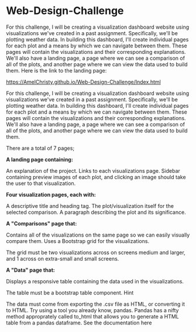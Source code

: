 # Web-Design-Challenge
For this challenge, I will be  creating a visualization dashboard website using visualizations we've created in a past assignment. Specifically, we'll be plotting weather data.
In building this dashboard, I'll create individual pages for each plot and a means by which we can navigate between them. These pages will contain the visualizations and their corresponding explanations. We'll also have a landing page, a page where we can see a comparison of all of the plots, and another page where we can view the data used to build them. Here is the link to the landing page:

https://AmelChristy.github.io/Web-Design-Challenge/Index.html


For this challenge, I will be  creating a visualization dashboard website using visualizations we've created in a past assignment. Specifically, we'll be plotting weather data.
In building this dashboard, I'll create individual pages for each plot and a means by which we can navigate between them. These pages will contain the visualizations and their corresponding explanations. We'll also have a landing page, a page where we can see a comparison of all of the plots, and another page where we can view the data used to build them.

There are a total of 7 pages;

**A landing page containing:**

An explanation of the project.
Links to each visualizations page. 
Sidebar containing preview images of each plot, and clicking an image should take the user to that visualization.


**Four visualization pages, each with:**

A descriptive title and heading tag.
The plot/visualization itself for the selected comparison.
A paragraph describing the plot and its significance.


**A "Comparisons" page that:**

Contains all of the visualizations on the same page so we can easily visually compare them.
Uses a Bootstrap grid for the visualizations.

The grid must be two visualizations across on screens medium and larger, and 1 across on extra-small and small screens.




**A "Data" page that:**

Displays a responsive table containing the data used in the visualizations.

The table must be a bootstrap table component. Hint

The data must come from exporting the .csv file as HTML, or converting it to HTML. Try using a tool you already know, pandas. Pandas has a nifty method approprately called to_html that allows you to generate a HTML table from a pandas dataframe. See the documentation here






